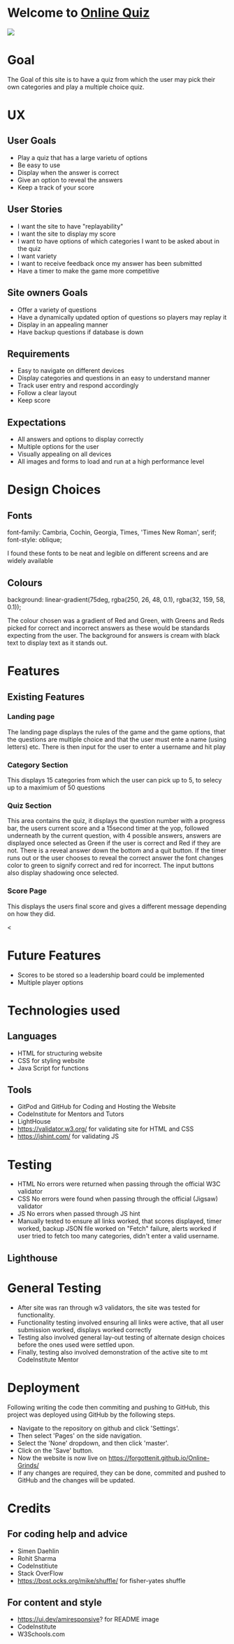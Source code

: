 # Welcome to [Online Quiz](https://forgottenit.github.io/Quiz-Project/index.html)

<img src = "DOCS/amIresponsive.png">

# Goal
The Goal of this site is to have a quiz from which the user may pick their own categories and play a multiple choice quiz. 

# UX
## User Goals
-	Play a quiz that has a large varietu of options
-	Be easy to use
-	Display when the answer is correct
-	Give an option to reveal the answers
- 	Keep a track of your score


## User Stories
-	I want the site to have "replayability"
-   I want the site to display my score
-   I want to have options of which categories I want to be asked about in the quiz
-   I want variety
-   I want to receive feedback once my answer has been submitted
-   Have a timer to make the game more competitive


## Site owners Goals
-	Offer a variety of questions
-	Have a dynamically updated option of questions so players may replay it
-   Display in an appealing manner
-	Have backup questions if database is down

## Requirements
-	Easy to navigate on different devices
-	Display categories and questions in an easy to understand manner
-	Track user entry and respond accordingly
-	Follow a clear layout
-	Keep score
## Expectations
-	All answers and options to display correctly
-	Multiple options for the user
-	Visually appealing on all devices
-	All images and forms to load and run at a high performance level


# Design Choices
## Fonts
font-family: Cambria, Cochin, Georgia, Times, 'Times New Roman', serif;
font-style: oblique;

I found these fonts to be neat and legible on different screens and are widely available
## Colours
background: linear-gradient(75deg, rgba(250, 26, 48, 0.1), rgba(32, 159, 58, 0.1));

The colour chosen was a gradient of Red and Green, with Greens and Reds picked for correct and incorrect answers as these would be standards expecting from the user. The background for answers is cream with black text to display text as it stands out.



# Features
## Existing Features
### Landing page
The landing page displays the rules of the game and the game options, that the questions are multiple choice and that the user must ente a name (using letters) etc. There is then input for the user to enter a username and hit play
### Category Section
This displays 15 categories from which the user can pick up to 5, to selecy up to a maximium of 50 questions

### Quiz Section
This area contains the quiz, it displays the question number with a progress bar, the users current score and a 15second timer at the yop, followed underneath by the current question, with 4 possible answers, answers are displayed once selected as Green if the user is correct and Red if they are not. There is a reveal answer down the bottom and a quit button. If the timer runs out or the user chooses to reveal the correct answer the font changes color to green to signify correct and red for incorrect. The input buttons also display shadowing once selected.
### Score Page
This displays the users final score and gives a different message depending on how they did.

<


# Future Features 
-	Scores to be stored so a leadership board could be implemented
-	Multiple player options





 
# Technologies used
## Languages
- HTML for structuring website
- CSS for styling website
- Java Script for functions

## Tools
- GitPod and GitHub for Coding and Hosting the Website
- CodeInstitute for Mentors and Tutors
- LightHouse
- https://validator.w3.org/ for validating site for HTML and CSS
- https://jshint.com/ for validating JS
 
# Testing
-	HTML
No errors were returned when passing through the official W3C validator
- CSS
No errors were found when passing through the official (Jigsaw) validator
- JS 
No errors when passed through JS hint
- Manually tested to ensure all links worked, that scores displayed, timer worked, backup JSON file worked on "Fetch" failure, alerts worked if user tried to fetch too many categories, didn't enter a valid username.

## Lighthouse

 
# General Testing

- After site was ran through w3 validators, the site was tested for functionality.
- Functionality testing involved ensuring all links were active, that all user submission worked, displays worked correctly
- Testing also involved general lay-out testing of alternate design choices before the ones used were settled upon.
- Finally, testing also involved demonstration of the active site to mt CodeInstitute Mentor 
# Deployment
Following writing the code then commiting and pushing to GitHub, this project was deployed using GitHub by the following steps.
-	Navigate to the repository on github and click 'Settings'.
-	Then select 'Pages' on the side navigation.
-	Select the 'None' dropdown, and then click 'master'.
-	Click on the 'Save' button.
-	Now the website is now live on  https://forgottenit.github.io/Online-Grinds/
-	If any changes are required, they can be done, commited and pushed to GitHub and the changes will be updated.


 
# Credits
## For coding help and advice
-	Simen Daehlin
-	Rohit Sharma
-	CodeInstitiute
-   Stack OverFlow
-   https://bost.ocks.org/mike/shuffle/ for fisher-yates shuffle 
 
## For content and style 
-   https://ui.dev/amiresponsive? for README image 
-	CodeInstitute
-	W3Schools.com


